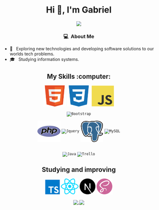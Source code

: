 
 <div align = "center">
  <h1 align="center" >Hi 👋, I'm Gabriel </h1>
  <img align='center'  src="https://i.pinimg.com/564x/96/88/02/968802f0a0c28d010805d718ede06ebf.jpg" />
 </div>


<h3 align="center" > 💻 &nbsp;About Me </h3>

- 🤔 &nbsp; Exploring new technologies and developing software solutions to our worlds tech problems.
- 🎓 &nbsp; Studying information systems.

<h2 align="center" >My Skills :computer:</h2>


<div align = "center">

<p >
  
  <code><img   align="center" alt="HTML" title="HTML" width="15%"   height="70" src="./.github/images/HTML.svg"></code>
  <code><img   align="center" alt="CSS" title="CSS" width="15%"   height="70" src="./.github/images/CSS.svg"></code>
  <code><img   align="center" alt="JS" title="JS" width="15%"   height="70" src="./.github/images/Javascript.svg"></code>

  <code><img   align="center" alt="Bootstrap" title="Bootstrap" width="15%" src="https://www.vectorlogo.zone/logos/getbootstrap/getbootstrap-ar21.svg"></code>
  <br />
 
 </div>


<div align = "center">
 <p >
  
  <code><img   align="center" alt="PHP" title="PHP" width="15%"   height="70" src="./.github/images/PHP.svg"></code>
  <code><img align="center" alt="Jquery" title="Jquery" width="15%" src="https://www.vectorlogo.zone/logos/jquery/jquery-ar21.svg" ></code>
  <code><img   align="center" alt="PostgreSQL" title="PostgreSQL" width="15%"   height="70" src="./.github/images/PostgreSQL.svg"></code>
  <code><img align="center"  alt="MySQL" title="MySQL"  width="15%" src="https://www.vectorlogo.zone/logos/mysql/mysql-ar21.svg"></code>
  
 </div>
 
 
 <div align = "center">
  <br />
  <code><img align="center"  alt="Java" title="Java"  width="15%" src="https://www.vectorlogo.zone/logos/java/java-ar21.svg" ></code>
  <code><img align="center"   alt="Trello" title="Trello" width="15%" src="https://www.vectorlogo.zone/logos/trello/trello-ar21.svg" ></code>
  <br />  
 </div>

<h2 align="center">Studying and improving</h2>

<p >
<div  align="center" >
<code><img alt="TypesCript" title="TS" height="48" src="./.github/images/Typescript.svg"></code>
<code><img alt="React" title="React" height="52" src="./.github/images/React.svg"></code>
<code><img alt="Next JS" title="Next JS" height="52" src="./.github/images/Next.svg"></code>
<code><img alt="SASS" title="SASS" height="52" src="./.github/images/SASS.svg"></code>

   <br />

  
  <p  align="center" >
  <a href="https://github.com/gabrielferreira0/github-readme-stats">
    <img
      align="center"
      src="https://github-readme-stats.vercel.app/api/top-langs/?username=gabrielferreira0&layout=compact&&title_color=ffffff&icon_color=2A75CF&text_color=daf7dc&bg_color=191919"
    />
  </a>
  <a href="https://github.com/gabrielferreira0/github-readme-stats">
    <img
      align="center"
      height="165"
      src="https://github-readme-stats.vercel.app/api?username=gabrielferreira0&show_icons=true&hide_border_color=ffffff&theme=radical"
    />
  </a>
</p>


  
  
 </p>

<!--
**gabrielferreira0/gabrielferreira0** is a ✨ _special_ ✨ repository because its `README.md` (this file) appears on your GitHub profile.

-->
